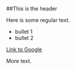 ##This is the header

Here is some regular text.

* bullet 1
* bullet 2

[Link to Google](http://www.google.com)

More text.